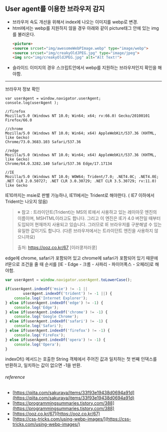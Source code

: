 ## User agent를 이용한 브라우저 감지

* 브라우저 속도 개선을 위해서 index에 나오는 이미지를 webp로 변경. 
* html에서는 webp를 지원하지 않을 경우 아래와 같이 picture태그 안에 있는 img를 불러온다.
  ```html
  <picture>
  <source srcset="img/awesomeWebPImage.webp" type="image/webp">
  <source srcset="img/creakyOldJPEG.jpg" type="image/jpeg"> 
  <img src="img/creakyOldJPEG.jpg" alt="Alt Text!">
  ```
* 슬라이드 이미지의 경우 스크립트안에서 webp를 지원하는 브라우저인지 확인을 해야함.

---

브라우저 정보 확인  

```
var userAgent = window.navigator.userAgent;
console.log(userAgent );

//firefox
Mozilla/5.0 (Windows NT 10.0; Win64; x64; rv:66.0) Gecko/20100101 Firefox/66.0

//chrome
Mozilla/5.0 (Windows NT 10.0; Win64; x64) AppleWebKit/537.36 (KHTML, like Gecko) 
Chrome/73.0.3683.103 Safari/537.36

//edge
Mozilla/5.0 (Windows NT 10.0; Win64; x64) AppleWebKit/537.36 (KHTML, like Gecko) 
Chrome/64.0.3282.140 Safari/537.36 Edge/17.17134

//IE
Mozilla/5.0 (Windows NT 10.0; WOW64; Trident/7.0; .NET4.0C; .NET4.0E; 
.NET CLR 2.0.50727; .NET CLR 3.0.30729; .NET CLR 3.5.30729; rv:11.0) like Gecko 
```  


IE10까지는 msie로 판별 가능하나, IE11에서는 Trident로 해야한다. ( IE7 이하에서 Trident는 나오지 않음)  


> ※ 참고 : 트라이던트(Trident)는 MS의 IE에서 사용하고 있는 레이아웃 엔진의 이름이며, MSHTML이라고도 합니다. 
> 그리고 이 엔진은 IE가 4.0 버전일 때부터 도입되어 현재까지 사용되고 있습니다. 그러므로 IE 브라우저를 구분해낼 수 있는 유일한 값이기도 합니다. 
> (다른 브라우저에서는 트라이던트 엔진을 사용하지 않으니까요)
>
> 출처: https://ooz.co.kr/67 [이러쿵저러쿵]  



edge에 chrome, safari가 포함되어 있고 chrome에 safari가 포함되어 있기 때문에 if문으로 조건을 줄 때 순서를 
[IE - Edge - 크롬 - 사파리 - 파이어폭스 - 오페라]로 해야함.  


```javascript
var userAgent = window.navigator.userAgent.toLowerCase();

if(userAgent.indexOf('msie') != -1 ||
        userAgent.indexOf('trident') != -1 ||) {
    console.log('Internet Explorer');
} else if(userAgent.indexOf('edge') != -1) {
    console.log('Edge');
} else if(userAgent.indexOf('chrome') != -1) {
    console.log('Google Chrome');
} else if(userAgent.indexOf('safari') != -1) {
    console.log('Safari');
} else if(userAgent.indexOf('firefox') != -1) {
    console.log('FireFox');
} else if(userAgent.indexOf('opera') != -1) {
    console.log('Opera');
} 
```  


indexOf() 메서드는 호출한 String 객체에서 주어진 값과 일치하는 첫 번째 인덱스를 반환하고, 일치하는 값이 없으면 -1을 반환.  



###### reference
* [https://qiita.com/sakuraya/items/33f93e19438d0694a91d](https://qiita.com/sakuraya/items/33f93e19438d0694a91d)
* [https://programmingsummaries.tistory.com/388](https://programmingsummaries.tistory.com/388)
* [https://ooz.co.kr/67](https://ooz.co.kr/67)
* [https://css-tricks.com/using-webp-images/](https://css-tricks.com/using-webp-images/)
